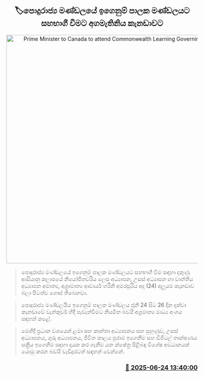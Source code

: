 <p align='center'><b><h2 align='center' title='Prime Minister to Canada to attend Commonwealth Learning Governing Council'>🏷පොදුරාජ්‍ය මණ්ඩලයේ ඉගෙනුම් පාලක මණ්ඩලයට සහභාගී වීමට අගමැතිනිය කැනඩාවට</h2></b></p>
<p align='center'><img src='https://helakuru.sgp1.cdn.digitaloceanspaces.com/esana/images/lib/harini-amarasuriya-2025-official.jpg' width='600' alt='Prime Minister to Canada to attend Commonwealth Learning Governing Council'></p>

> පොදුරාජ්‍ය මණ්ඩලයේ ඉගෙනුම් පාලක මණ්ඩලයට සහභාගී වීම සඳහා දකුණු ආසියානු කලාපයේ නියෝජිතවරිය ලෙස අධ්‍යාපන, උසස් අධ්‍යාපන හා වෘත්තීය අධ්‍යාපන අමාත්‍ය, අග්‍රාමාත්‍ය ආචාර්ය හරිනි අමරසූරිය අද (24) අලුයම කැනඩාව බලා පිටත්ව ගොස් තිබෙනවා.

> පොදුරාජ්‍ය මණ්ඩලයීය ඉගෙනුම් පාලක මණ්ඩලය ජූනි 24 සිට 26 දින දක්වා කැනඩාවේ වැන්කුවර් හිදී පැවැත්වීමට නියමිත බවයි අග්‍රමාත්‍ය මාධ්‍ය අංශය සඳහන් කළේ.

> මෙහිදී ප්‍රධාන වශයෙන් ළමා සහ කාන්තා අධ්‍යාපනය සහ පුහුණුව, උසස් අධ්‍යාපනය, ගුරු අධ්‍යාපනය, ජීවිත කාලය පුරාම ඉගෙනීම සහ ඩිජිටල් තාක්ෂණය සක්‍රීය ඉගෙනීම සඳහා දායක කර ගැනීම යන ක්ෂේත්‍ර පිළිබඳ විශේෂ අවධානයක් යොමු කරන බවයි වැඩිදුරටත් සඳහන් වෙන්නේ.



<h3 align='right'><a href='https://www.helakuru.lk/esana/p/111299/'>📅 2025-06-24 13:40:00</a></h3>
